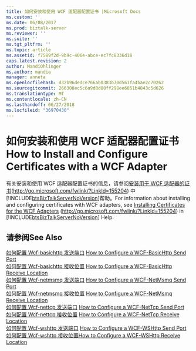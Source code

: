 ```yaml
---
title: 如何安装和使用 WCF 适配器配置证书 |Microsoft Docs
ms.custom: ''
ms.date: 06/08/2017
ms.prod: biztalk-server
ms.reviewer: ''
ms.suite: ''
ms.tgt_pltfrm: ''
ms.topic: article
ms.assetid: f7589f2d-9b9c-406e-abce-ec7fc8336d18
caps.latest.revision: 2
author: MandiOhlinger
ms.author: mandia
manager: anneta
ms.openlocfilehash: d32b96dedce766ab0383b70d561fa4bae2c70262
ms.sourcegitcommit: 266308ec5c6a9d8d80ff298ee6051b4843c5d626
ms.translationtype: MT
ms.contentlocale: zh-CN
ms.lasthandoff: 06/27/2018
ms.locfileid: "36970430"
---
```

# <a name="how-to-install-and-configure-certificates-with-a-wcf-adapter"></a><span data-ttu-id="a5bf7-102">如何安装和使用 WCF 适配器配置证书</span><span class="sxs-lookup"><span data-stu-id="a5bf7-102">How to Install and Configure Certificates with a WCF Adapter</span></span>
<span data-ttu-id="a5bf7-103">有关安装和使用 WCF 适配器配置证书的信息，请参阅[安装用于 WCF 适配器的证书](http://go.microsoft.com/fwlink/?LinkId=155204)(<http://go.microsoft.com/fwlink/?LinkId=155204>) 中[!INCLUDE[btsBizTalkServerNoVersion](../includes/btsbiztalkservernoversion-md.md)]帮助。</span><span class="sxs-lookup"><span data-stu-id="a5bf7-103">For information about installing and configuring certificates with WCF adapters, see [Installing Certificates for the WCF Adapters](http://go.microsoft.com/fwlink/?LinkId=155204) (<http://go.microsoft.com/fwlink/?LinkId=155204>) in [!INCLUDE[btsBizTalkServerNoVersion](../includes/btsbiztalkservernoversion-md.md)] Help.</span></span>  
  
## <a name="see-also"></a><span data-ttu-id="a5bf7-104">请参阅</span><span class="sxs-lookup"><span data-stu-id="a5bf7-104">See Also</span></span>  
 <span data-ttu-id="a5bf7-105">[如何配置 Wcf-basichttp 发送端口](http://go.microsoft.com/fwlink/?LinkId=155206) </span><span class="sxs-lookup"><span data-stu-id="a5bf7-105">[How to Configure a WCF-BasicHttp Send Port](http://go.microsoft.com/fwlink/?LinkId=155206) </span></span>  
 <span data-ttu-id="a5bf7-106">[如何配置 Wcf-basichttp 接收位置](http://go.microsoft.com/fwlink/?LinkId=155207) </span><span class="sxs-lookup"><span data-stu-id="a5bf7-106">[How to Configure a WCF-BasicHttp Receive Location](http://go.microsoft.com/fwlink/?LinkId=155207) </span></span>  
 <span data-ttu-id="a5bf7-107">[如何配置 Wcf-netmsmq 发送端口](http://go.microsoft.com/fwlink/?LinkId=155208) </span><span class="sxs-lookup"><span data-stu-id="a5bf7-107">[How to Configure a WCF-NetMsmq Send Port](http://go.microsoft.com/fwlink/?LinkId=155208) </span></span>  
 <span data-ttu-id="a5bf7-108">[如何配置 Wcf-netmsmq 接收位置](http://go.microsoft.com/fwlink/?LinkId=155209) </span><span class="sxs-lookup"><span data-stu-id="a5bf7-108">[How to Configure a WCF-NetMsmq Receive Location](http://go.microsoft.com/fwlink/?LinkId=155209) </span></span>  
 <span data-ttu-id="a5bf7-109">[如何配置 Wcf-nettcp 发送端口](http://go.microsoft.com/fwlink/?LinkId=155210) </span><span class="sxs-lookup"><span data-stu-id="a5bf7-109">[How to Configure a WCF-NetTcp Send Port](http://go.microsoft.com/fwlink/?LinkId=155210) </span></span>  
 <span data-ttu-id="a5bf7-110">[如何配置 Wcf-nettcp 接收位置](http://go.microsoft.com/fwlink/?LinkId=155211) </span><span class="sxs-lookup"><span data-stu-id="a5bf7-110">[How to Configure a WCF-NetTcp Receive Location](http://go.microsoft.com/fwlink/?LinkId=155211) </span></span>  
 <span data-ttu-id="a5bf7-111">[如何配置 Wcf-wshttp 发送端口](http://go.microsoft.com/fwlink/?LinkId=155212) </span><span class="sxs-lookup"><span data-stu-id="a5bf7-111">[How to Configure a WCF-WSHttp Send Port](http://go.microsoft.com/fwlink/?LinkId=155212) </span></span>  
 [<span data-ttu-id="a5bf7-112">如何配置 Wcf-wshttp 接收位置</span><span class="sxs-lookup"><span data-stu-id="a5bf7-112">How to Configure a WCF-WSHttp Receive Location</span></span>](http://go.microsoft.com/fwlink/?LinkId=155215)